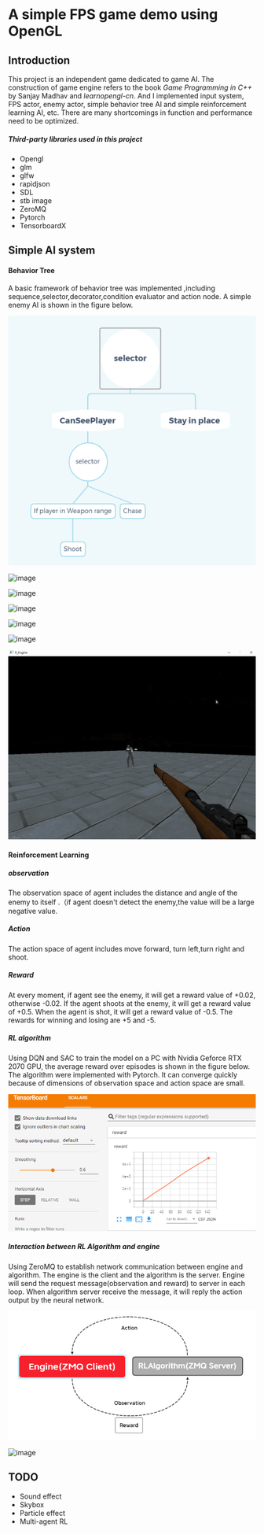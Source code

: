 # A simple FPS game demo using OpenGL

## Introduction

This project is an independent game dedicated to  game AI. The construction of game engine refers to the book  *Game Programming in C++* by Sanjay Madhav and *learnopengl-cn*. And I implemented input system, FPS actor, enemy actor, simple behavior tree AI and simple reinforcement learning AI, etc. There are many shortcomings in function and performance need to be optimized.

##### Third-party libraries used in this project

- Opengl
- glm
- glfw
- rapidjson
- SDL
- stb image
- ZeroMQ
- Pytorch
- TensorboardX

## Simple AI system

#### Behavior Tree

A basic framework of behavior tree was implemented ,including sequence,selector,decorator,condition evaluator and action node. A simple enemy AI is shown in the figure below. 

![image](https://github.com/haewngX/X_Engine/blob/main/img/BT.png)

![image](https://github.com/haewngX/X_Engine/blob/main/img/Player2.gif)

![image](https://github.com/haewngX/X_Engine/blob/main/img/Player3.gif)

![image](https://github.com/haewngX/X_Engine/blob/main/img/Player4.gif)

![image](https://github.com/haewngX/X_Engine/blob/main/img/Player5.gif)

![image](https://github.com/haewngX/X_Engine/blob/main/img/Player6.gif)

![image](https://github.com/haewngX/X_Engine/blob/main/img/Player7.gif)

#### Reinforcement Learning

##### observation

The observation space of agent includes the distance and angle of the enemy to itself .（if agent doesn't detect the enemy,the value will be a large negative value.

##### Action

The action space of agent includes move forward, turn left,turn right and shoot.

##### Reward

At every moment, if agent see the enemy, it will get a reward value of  +0.02, otherwise -0.02. If the agent shoots at the enemy, it will get a reward value of +0.5. When the agent is shot, it will get a reward value of -0.5. The rewards for winning and losing are +5 and -5.

##### RL algorithm

Using DQN and SAC to train the model on a PC with Nvidia Geforce RTX 2070 GPU, the average reward over episodes is shown in the figure below. The algorithm were implemented with Pytorch. It can converge quickly because of dimensions of observation space and action space are small.

![image](https://github.com/haewngX/X_Engine/blob/main/img/reward.png)

##### Interaction between RL Algorithm and engine 

Using ZeroMQ to establish network communication between engine and algorithm. The engine is the client and the algorithm is the server. Engine will send the request message(observation and reward) to server in each loop. When algorithm server receive the message, it will reply the action output by the neural network.

![image](https://github.com/haewngX/X_Engine/blob/main/img/ZMQ.png)

![image](https://github.com/haewngX/X_Engine/blob/main/img/RLAgent.gif)

## TODO

- Sound effect 
- Skybox
- Particle effect
- Multi-agent RL
